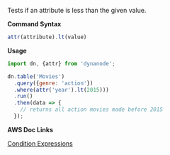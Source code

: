 Tests if an attribute is less than the given value.

**Command Syntax**

```javascript
attr(attribute).lt(value)
```

**Usage**

```javascript
import dn, {attr} from 'dynanode';

dn.table('Movies')
  .query({genre: 'action'})
  .where(attr('year').lt(2015)))
  .run()
  .then(data => {
    // returns all action movies made before 2015
  });
```

**AWS Doc Links**

[Condition Expressions](http://docs.aws.amazon.com/amazondynamodb/latest/developerguide/Expressions.SpecifyingConditions.html)
